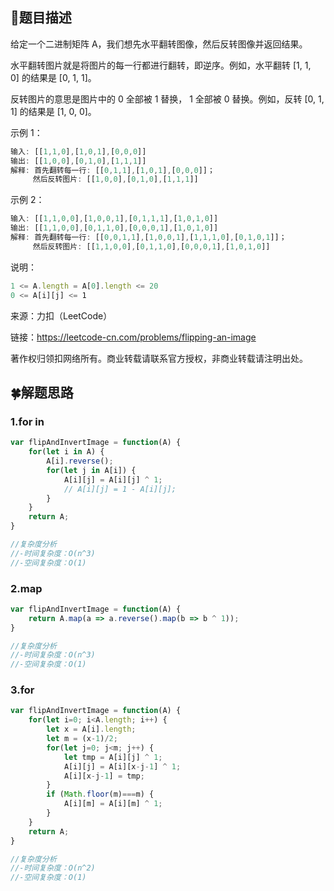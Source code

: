 ## :rainbow:题目描述

给定一个二进制矩阵 A，我们想先水平翻转图像，然后反转图像并返回结果。

水平翻转图片就是将图片的每一行都进行翻转，即逆序。例如，水平翻转 [1, 1, 0] 的结果是 [0, 1, 1]。

反转图片的意思是图片中的 0 全部被 1 替换， 1 全部被 0 替换。例如，反转 [0, 1, 1] 的结果是 [1, 0, 0]。



示例 1：
```javascript
输入: [[1,1,0],[1,0,1],[0,0,0]]
输出: [[1,0,0],[0,1,0],[1,1,1]]
解释: 首先翻转每一行: [[0,1,1],[1,0,1],[0,0,0]]；
     然后反转图片: [[1,0,0],[0,1,0],[1,1,1]]
```

示例 2：
```javascript
输入: [[1,1,0,0],[1,0,0,1],[0,1,1,1],[1,0,1,0]]
输出: [[1,1,0,0],[0,1,1,0],[0,0,0,1],[1,0,1,0]]
解释: 首先翻转每一行: [[0,0,1,1],[1,0,0,1],[1,1,1,0],[0,1,0,1]]；
     然后反转图片: [[1,1,0,0],[0,1,1,0],[0,0,0,1],[1,0,1,0]]
```

说明：
```javascript
1 <= A.length = A[0].length <= 20
0 <= A[i][j] <= 1
```


来源：力扣（LeetCode）

链接：https://leetcode-cn.com/problems/flipping-an-image

著作权归领扣网络所有。商业转载请联系官方授权，非商业转载请注明出处。


## :four_leaf_clover:解题思路

### 1.for in
```javascript
var flipAndInvertImage = function(A) {
    for(let i in A) {
        A[i].reverse();
        for(let j in A[i]) {
            A[i][j] = A[i][j] ^ 1;
            // A[i][j] = 1 - A[i][j];
        }
    }
    return A;
}

//复杂度分析
//-时间复杂度：O(n^3)
//-空间复杂度：O(1)
```

### 2.map
```javascript
var flipAndInvertImage = function(A) {
    return A.map(a => a.reverse().map(b => b ^ 1));
}

//复杂度分析
//-时间复杂度：O(n^3)
//-空间复杂度：O(1)
```

### 3.for
```javascript
var flipAndInvertImage = function(A) {
    for(let i=0; i<A.length; i++) {
        let x = A[i].length;
        let m = (x-1)/2;
        for(let j=0; j<m; j++) {
            let tmp = A[i][j] ^ 1;
            A[i][j] = A[i][x-j-1] ^ 1;
            A[i][x-j-1] = tmp;
        }
        if (Math.floor(m)===m) {
            A[i][m] = A[i][m] ^ 1;
        }
    }
    return A;
}

//复杂度分析
//-时间复杂度：O(n^2)
//-空间复杂度：O(1)
```
